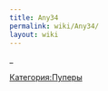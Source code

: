 ```yaml
---
title: Any34
permalink: wiki/Any34/
layout: wiki
---
```


\_

[Категория:Пуперы](Категория:Пуперы "wikilink")
